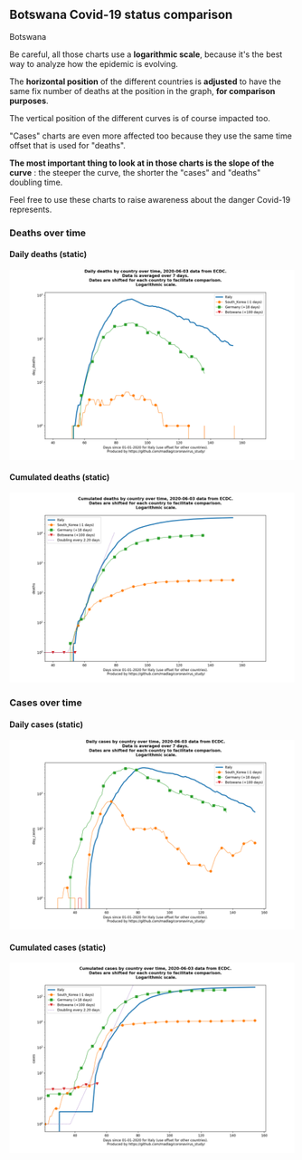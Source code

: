 ## Botswana Covid-19 status comparison 

Botswana



Be careful, all those charts use a **logarithmic scale**, because it's the best way to analyze how the epidemic is evolving.
 
The **horizontal position** of the different countries is **adjusted** to have the same fix number of deaths at the position in the graph, **for comparison purposes**.

The vertical position of the different curves is of course impacted too.

"Cases" charts are even more affected too because they use the same time offset that is used for "deaths".

**The most important thing to look at in those charts is the slope of the curve** : the steeper the curve, the shorter the "cases" and "deaths" doubling time.

Feel free to use these charts to raise awareness about the danger Covid-19 represents. 


 
### Deaths over time
 
#### Daily deaths (static)
![Botswana covid-19 daily deaths static chart](https://raw.githubusercontent.com/madlag/coronavirus_study/master/notebooks/graphs/2020-06-03/countries/Botswana/2020-06-03_Botswana_day_deaths.png "Botswana covid-19 day_deaths static chart")   
 
#### Cumulated deaths (static)
![Botswana covid-19 cumulated deaths static chart](https://raw.githubusercontent.com/madlag/coronavirus_study/master/notebooks/graphs/2020-06-03/countries/Botswana/2020-06-03_Botswana_deaths.png "Botswana covid-19 deaths static chart")   

 
### Cases over time
 
#### Daily cases (static)
![Botswana covid-19 daily cases static chart](https://raw.githubusercontent.com/madlag/coronavirus_study/master/notebooks/graphs/2020-06-03/countries/Botswana/2020-06-03_Botswana_day_cases.png "Botswana covid-19 day_cases static chart")   
 
#### Cumulated cases (static)
![Botswana covid-19 cumulated cases static chart](https://raw.githubusercontent.com/madlag/coronavirus_study/master/notebooks/graphs/2020-06-03/countries/Botswana/2020-06-03_Botswana_cases.png "Botswana covid-19 cases static chart")   

